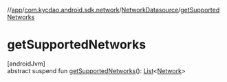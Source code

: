 //[app](../../../index.md)/[com.kycdao.android.sdk.network](../index.md)/[NetworkDatasource](index.md)/[getSupportedNetworks](get-supported-networks.md)

# getSupportedNetworks

[androidJvm]\
abstract suspend fun [getSupportedNetworks](get-supported-networks.md)(): [List](https://kotlinlang.org/api/latest/jvm/stdlib/kotlin.collections/-list/index.html)&lt;[Network](../../com.kycdao.android.sdk.model/-network/index.md)&gt;
